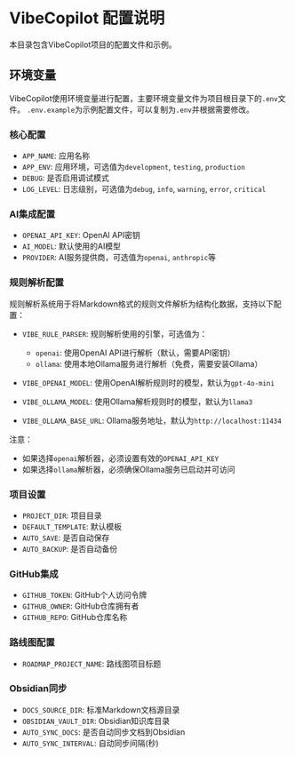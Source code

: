 # VibeCopilot 配置说明

本目录包含VibeCopilot项目的配置文件和示例。

## 环境变量

VibeCopilot使用环境变量进行配置，主要环境变量文件为项目根目录下的`.env`文件。
`.env.example`为示例配置文件，可以复制为`.env`并根据需要修改。

### 核心配置

- `APP_NAME`: 应用名称
- `APP_ENV`: 应用环境，可选值为`development`, `testing`, `production`
- `DEBUG`: 是否启用调试模式
- `LOG_LEVEL`: 日志级别，可选值为`debug`, `info`, `warning`, `error`, `critical`

### AI集成配置

- `OPENAI_API_KEY`: OpenAI API密钥
- `AI_MODEL`: 默认使用的AI模型
- `PROVIDER`: AI服务提供商，可选值为`openai`, `anthropic`等

### 规则解析配置

规则解析系统用于将Markdown格式的规则文件解析为结构化数据，支持以下配置：

- `VIBE_RULE_PARSER`: 规则解析使用的引擎，可选值为：
  - `openai`: 使用OpenAI API进行解析（默认，需要API密钥）
  - `ollama`: 使用本地Ollama服务进行解析（免费，需要安装Ollama）

- `VIBE_OPENAI_MODEL`: 使用OpenAI解析规则时的模型，默认为`gpt-4o-mini`
- `VIBE_OLLAMA_MODEL`: 使用Ollama解析规则时的模型，默认为`llama3`
- `VIBE_OLLAMA_BASE_URL`: Ollama服务地址，默认为`http://localhost:11434`

注意：

- 如果选择`openai`解析器，必须设置有效的`OPENAI_API_KEY`
- 如果选择`ollama`解析器，必须确保Ollama服务已启动并可访问

### 项目设置

- `PROJECT_DIR`: 项目目录
- `DEFAULT_TEMPLATE`: 默认模板
- `AUTO_SAVE`: 是否自动保存
- `AUTO_BACKUP`: 是否自动备份

### GitHub集成

- `GITHUB_TOKEN`: GitHub个人访问令牌
- `GITHUB_OWNER`: GitHub仓库拥有者
- `GITHUB_REPO`: GitHub仓库名称

### 路线图配置

- `ROADMAP_PROJECT_NAME`: 路线图项目标题

### Obsidian同步

- `DOCS_SOURCE_DIR`: 标准Markdown文档源目录
- `OBSIDIAN_VAULT_DIR`: Obsidian知识库目录
- `AUTO_SYNC_DOCS`: 是否自动同步文档到Obsidian
- `AUTO_SYNC_INTERVAL`: 自动同步间隔(秒)
